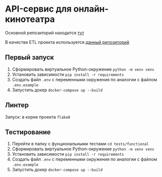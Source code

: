# API-сервис для онлайн-кинотеатра

Основной репозиторий находится [тут](https://github.com/mikhail349ya/Async_API_sprint_2)

В качестве ETL проекта используется [данный репозиторий](https://github.com/mikhail349ya/new_admin_panel_sprint_3)

## Первый запуск

1. Сформировать виртуальное Python-окружение `python -m venv venv`
2. Установить зависимости `pip install -r requirements`
3. Создать файл `.env` с переменными окружения по аналогии с файлом `.env.example`
3. Запустить докер `docker-compose up --build`

## Линтер

Запуск: в корне проекта `flake8`

## Тестирование

1. Перейти в папку с фунциональными тестами `cd tests/functional`
2. Сформировать виртуальное Python-окружение `python -m venv venv`
3. Установить зависимости `pip install -r requirements`
4. Создать файл `.env` с переменными окружения по аналогии с файлом `.env.example`
5. Запустить докер `docker-compose up --build`